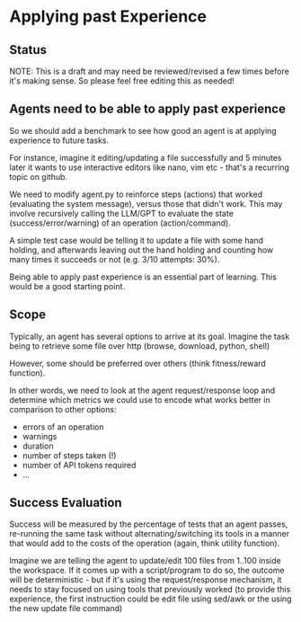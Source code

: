# Applying past Experience

## Status
NOTE: This is a draft and may need be reviewed/revised a few times before it's making sense. So please feel free editing this as needed!

## Agents need to be able to apply past experience

So we should add a benchmark to see how good an agent is at applying experience to future tasks.

For instance, imagine it editing/updating a file successfully and 5 minutes later it wants to use interactive editors like nano, vim etc - that's a recurring topic on github.

We need to modify agent.py to reinforce steps (actions) that worked (evaluating the system message), versus those that didn't work.
This may involve recursively calling the LLM/GPT to evaluate the state (success/error/warning) of an operation (action/command).

A simple test case would be telling it to update a file with some hand holding, and afterwards leaving out the hand holding and counting how many times it succeeds or not (e.g. 3/10 attempts: 30%).

Being able to apply past experience is an essential part of learning. This would be a good starting point.


## Scope

Typically, an agent has several options to arrive at its goal.
Imagine the task being to retrieve some file over http (browse, download, python, shell)


However, some should be preferred over others (think fitness/reward function).

In other words, we need to look at the agent request/response loop and determine which metrics we could use to encode what works better in comparison to other options:

- errors of an operation
- warnings
- duration
- number of steps taken (!)
- number of API tokens required
- ...


## Success Evaluation

Success will be measured by the percentage of tests that an agent passes, re-running the same task without alternating/switching its tools in a manner that would add to the costs of the operation (again, think utility function).

Imagine we are telling the agent to update/edit 100 files from 1..100 inside the workspace.
If it comes up with a script/program to do so, the outcome will be deterministic - but if it's using the request/response mechanism, it needs to stay focused on using tools that previously worked (to provide this experience, the first instruction could be edit file using sed/awk or the using the new update file command)

